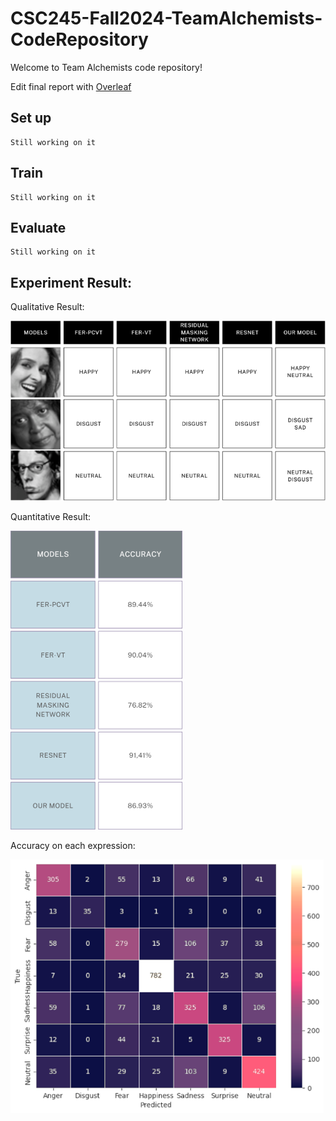 # CSC245-Fall2024-TeamAlchemists-CodeRepository

Welcome to Team Alchemists code repository!

Edit final report with [Overleaf](https://www.overleaf.com/9115683215npbpwvgrswkq#97b01b)

## Set up
```
Still working on it
```

## Train
```
Still working on it
```

## Evaluate
```
Still working on it
```

## Experiment Result:
Qualitative Result:

![Qualitative Result](Slides/QualitativeResult.png)

Quantitative Result:

![Accuracy comparing baselines](Slides/AccuracyCompare.png)

Accuracy on each expression:

![Accuracy on each expressions](Slides/Accuracy.png)


